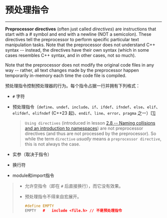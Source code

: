 # 预处理指令

---

**Preprocessor directives** (often just called *directives*) are instructions that start with a *#* symbol and end with a newline (NOT a semicolon). These directives tell the preprocessor to perform specific particular text manipulation tasks. Note that the preprocessor does not understand C++ syntax -- instead, the directives have their own syntax (which in some cases resembles C++ syntax, and in other cases, not so much).

Note that the preprocessor does not modify the original code files in any way -- rather, all text changes made by the preprocessor happen temporarily in-memory each time the code file is compiled.

预处理指令控制预处理器的行为。每个指令占据一行并拥有下列格式：

- `#` 字符

- 预处理指令（`define`、`undef`、`include`、`if`、`ifdef`、`ifndef`、`else`、`elif`、`elifdef`、`elifndef` (C++23 起)、`endif`、`line`、`error`、`pragma` 之一）[[1\]](https://zh.cppreference.com/w/cpp/preprocessor#cite_note-1)

  > `Using directives` (introduced in lesson [2.8 -- Naming collisions and an introduction to namespaces](https://www.learncpp.com/cpp-tutorial/naming-collisions-and-an-introduction-to-namespaces/)) are not preprocessor directives (and thus are not processed by the preprocessor). So while the term `directive` *usually* means a `preprocessor directive`, this is not always the case.

- 实参（取决于指令）

- 换行符

- module和import指令



> - 允许空指令（即在 `#` 后直接换行），而它没有效果。
>
> - 预处理指令不得来自宏展开。
>
>   ```c++
>   #define EMPTY
>   EMPTY   #   include <file.h> // 不是预处理指令
>   ```
>
>   
